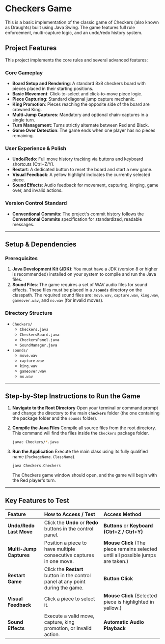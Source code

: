 # Checkers Game

This is a basic implementation of the classic game of Checkers (also known as Draughts) built using Java Swing. The game features full rule enforcement, multi-capture logic, and an undo/redo history system.

## Project Features

This project implements the core rules and several advanced features:

### Core Gameplay
* **Board Setup and Rendering**: A standard 8x8 checkers board with pieces placed in their starting positions.
* **Basic Movement**: Click-to-select and click-to-move piece logic.
* **Piece Capturing**: Standard diagonal jump capture mechanic.
* **King Promotion**: Pieces reaching the opposite side of the board are crowned King.
* **Multi-Jump Captures**: Mandatory and optional chain-captures in a single turn.
* **Turn Management**: Turns strictly alternate between Red and Black.
* **Game Over Detection**: The game ends when one player has no pieces remaining.

### User Experience & Polish
* **Undo/Redo**: Full move history tracking via buttons and keyboard shortcuts (Ctrl+Z/Y).
* **Restart**: A dedicated button to reset the board and start a new game.
* **Visual Feedback**: A yellow highlight indicates the currently selected piece.
* **Sound Effects**: Audio feedback for movement, capturing, kinging, game over, and invalid actions.

### Version Control Standard
* **Conventional Commits**: The project's commit history follows the **Conventional Commits** specification for standardized, readable messages.

***

## Setup & Dependencies

### Prerequisites
1.  **Java Development Kit (JDK)**: You must have a JDK (version 8 or higher is recommended) installed on your system to compile and run the Java files.
2.  **Sound Files**: The game requires a set of WAV audio files for sound effects. These files must be placed in a **`/sounds`** directory on the classpath.
    The required sound files are: `move.wav`, `capture.wav`, `king.wav`, `gameover.wav`, and `no.wav` (for invalid moves).

### Directory Structure

- `Checkers/`
  - `Checkers.java`
  - `CheckersBoard.java`
  - `CheckersPanel.java`
  - `SoundManager.java`
- `sounds/`
  - `move.wav`
  - `capture.wav`
  - `king.wav`
  - `gameover.wav`
  - `no.wav`





***

## Step-by-Step Instructions to Run the Game

1.  **Navigate to the Root Directory**
    Open your terminal or command prompt and change the directory to the main **`Checkers`** folder (the one containing the package folder and the `sounds` folder).

2.  **Compile the Java Files**
    Compile all source files from the root directory. This command will find the files inside the `Checkers` package folder.

    ```bash
    javac Checkers/*.java
    ```

3.  **Run the Application**
    Execute the main class using its fully qualified name (`PackageName.ClassName`).

    ```bash
    java Checkers.Checkers
    ```

    The Checkers game window should open, and the game will begin with the Red player's turn.

***

## Key Features to Test

| Feature | How to Access / Test | Access Method |
| :--- | :--- | :--- |
| **Undo/Redo Last Move** | Click the **Undo** or **Redo** buttons in the control panel. | **Buttons** or **Keyboard (Ctrl+Z / Ctrl+Y)** |
| **Multi-Jump Captures** | Position a piece to have multiple consecutive captures in one move. | **Mouse Click** (The piece remains selected until all possible jumps are taken.) |
| **Restart Game** | Click the **Restart** button in the control panel at any point during the game. | **Button Click** |
| **Visual Feedback** | Click a piece to select it. | **Mouse Click** (Selected piece is highlighted in yellow.) |
| **Sound Effects** | Execute a valid move, capture, king promotion, or invalid action. | **Automatic Audio Playback** |